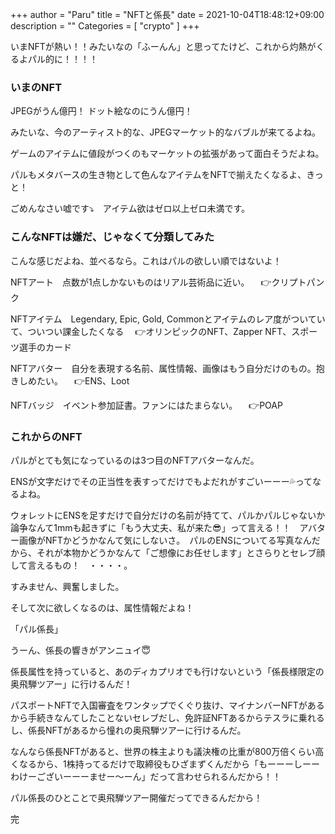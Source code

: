 +++
author = "Paru"
title = "NFTと係長"
date = 2021-10-04T18:48:12+09:00
description = ""
Categories = [ "crypto" ]
+++

いまNFTが熱い！！みたいなの「ふーんん」と思ってたけど、これから灼熱がくるよパル的に！！！！

<!--more-->

### いまのNFT

JPEGがうん億円！
ドット絵なのにうん億円！

みたいな、今のアーティスト的な、JPEGマーケット的なバブルが来てるよね。

ゲームのアイテムに値段がつくのもマーケットの拡張があって面白そうだよね。

パルもメタバースの生き物として色んなアイテムをNFTで揃えたくなるよ、きっと！

ごめんなさい嘘です⤵️　アイテム欲はゼロ以上ゼロ未満です。


### こんなNFTは嫌だ、じゃなくて分類してみた

こんな感じだよね、並べるなら。これはパルの欲しい順ではないよ！


NFTアート　点数が1点しかないものはリアル芸術品に近い。
　👉クリプトパンク

NFTアイテム　Legendary, Epic, Gold, Commonとアイテムのレア度がついていて、ついつい課金したくなる
　👉オリンピックのNFT、Zapper NFT、スポーツ選手のカード

NFTアバター　自分を表現する名前、属性情報、画像はもう自分だけのもの。抱きしめたい。
　👉ENS、Loot

NFTバッジ　イベント参加証書。ファンにはたまらない。
　👉POAP


### これからのNFT

パルがとても気になっているのは3つ目のNFTアバターなんだ。

ENSが文字だけでその正当性を表すってだけでもよだれがすごいーーー💦ってなるよね。


ウォレットにENSを足すだけで自分だけの名前が持てて、パルかパルじゃないか論争なんて1mmも起きずに「もう大丈夫、私が来た😎」って言える！！　アバター画像がNFTかどうかなんて気にしないさ。　パルのENSについてる写真なんだから、それが本物かどうかなんて「ご想像にお任せします」とさらりとセレブ顔して言えるもの！　・・・・。

すみません、興奮しました。


そして次に欲しくなるのは、属性情報だよね！

「パル係長」

うーん、係長の響きがアンニュイ😇

係長属性を持っていると、あのディカプリオでも行けないという「係長様限定の奥飛騨ツアー」に行けるんだ！

パスポートNFTで入国審査をワンタップでくぐり抜け、マイナンバーNFTがあるから手続きなんてしたことないセレブだし、免許証NFTあるからテスラに乗れるし、係長NFTがあるから憧れの奥飛騨ツアーに行けるんだ。

なんなら係長NFTがあると、世界の株主よりも議決権の比重が800万倍くらい高くなるから、1株持ってるだけで取締役もひざまずくんだから「もーーーしーーわけーございーーーませー〜ーん」だって言わせられるんだから！！

パル係長のひとことで奥飛騨ツアー開催だってできるんだから！


完

